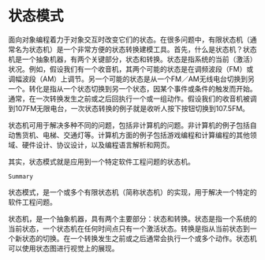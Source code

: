 # 状态模式

面向对象编程着力于对象交互时改变它们的状态。在很多问题中，有限状态机（通常名为状态机）是一个非常方便的状态转换建模工具。首先，什么是状态机？状态机是一个抽象机器，有两个关键部分，状态和转换。状态是指系统的当前（激活）状况。例如，假设我们有一个收音机，其两个可能的状态是在调频波段（FM）或调幅波段（AM）上调节。另一个可能的状态是从一个FM／AM无线电台切换到另一个。转化是指从一个状态切换到另一个状态，因某个事件或条件的触发而开始。通常，在一次转换发生之前或之后回执行一个或一组动作。假设我们的收音机被调到107FM无限电台，一次状态转换的例子就是收听人按下按钮切换到107.5FM。

状态机可用于解决多种不同的问题，包括非计算机的问题。非计算机的例子包括自动售货机、电梯、交通灯等。计算机方面的例子包括游戏编程和计算编程的其他领域、硬件设计、协议设计，以及编程语言解析和网页。

其实，状态模式就是应用到一个特定软件工程问题的状态机。

`Summary`

状态模式，是一个或多个有限状态机（简称状态机）的实现，用于解决一个特定的软件工程问题。

状态机，是一个抽象机器，具有两个主要部分：状态和转换。状态是指一个系统的当前状态，一个状态机在任何时间点只有一个激活状态。转换是指从当前状态到一个新状态的切换。在一个转换发生之前或之后通常会执行一个或多个动作。状态机可以使用状态图进行视觉上的展现。
